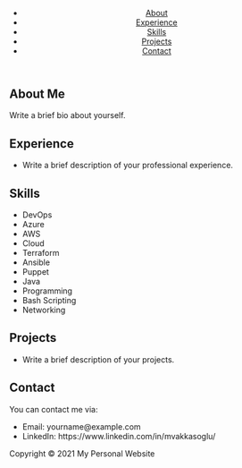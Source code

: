 <!DOCTYPE html>
<html>
<head>
  <title>My Personal Website</title>
</head>
<body>
  <header>
    <nav>
      <ul>
        <li><a href="#about">About</a></li>
        <li><a href="#experience">Experience</a></li>
        <li><a href="#skills">Skills</a></li>
        <li><a href="#projects">Projects</a></li>
        <li><a href="#contact">Contact</a></li>
      </ul>
    </nav>
  </header>
  <main>
    <section id="about">
      <h1>About Me</h1>
      <p>Write a brief bio about yourself.</p>
    </section>
    <section id="experience">
      <h1>Experience</h1>
      <ul>
        <li>Write a brief description of your professional experience.</li>
      </ul>
    </section>
    <section id="skills">
      <h1>Skills</h1>
      <ul>
        <li>DevOps</li>
        <li>Azure</li>
        <li>AWS</li>
        <li>Cloud</li>
        <li>Terraform</li>
        <li>Ansible</li>
        <li>Puppet</li>
        <li>Java</li>
        <li>Programming</li>
        <li>Bash Scripting</li>
        <li>Networking</li>
      </ul>
    </section>
    <section id="projects">
      <h1>Projects</h1>
      <ul>
        <li>Write a brief description of your projects.</li>
      </ul>
    </section>
    <section id="contact">
      <h1>Contact</h1>
      <p>You can contact me via:</p>
      <ul>
        <li>Email: yourname@example.com</li>
        <li>LinkedIn: https://www.linkedin.com/in/mvakkasoglu/</li>
      </ul>
    </section>
  </main>
  <footer>
    <p>Copyright © 2021 My Personal Website</p>
  </footer>
</body>
</html>
